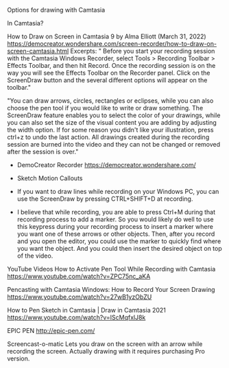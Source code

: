 Options for drawing with Camtasia

In Camtasia?

How to Draw on Screen in Camtasia 9 by Alma Elliott (March 31, 2022)
https://democreator.wondershare.com/screen-recorder/how-to-draw-on-screen-camtasia.html
Excerpts:
" Before you start your recording session with the Camtasia Windows Recorder, select Tools > Recording Toolbar > Effects Toolbar, and then hit Record. Once the recording session is on the way you will see the Effects Toolbar on the Recorder panel. Click on the ScreenDraw button and the several different options will appear on the toolbar."

"You can draw arrows, circles, rectangles or eclipses, while you can also choose the pen tool if you would like to write or draw something. The ScreenDraw feature enables you to select the color of your drawings, while you can also set the size of the visual content you are adding by adjusting the width option. If for some reason you didn't like your illustration, press ctrl+z to undo the last action. All drawings created during the recording session are burned into the video and they can not be changed or removed after the session is over."


- DemoCreator Recorder
https://democreator.wondershare.com/


- Sketch Motion Callouts

- If you want to draw lines while recording on your Windows PC, you can use the  ScreenDraw by pressing CTRL+SHIFT+D at recording.

-  I believe that while recording, you are able to press Ctrl+M during that recording process to add a marker. So you would likely do well to use this keypress during your recording process to insert a marker where you want one of these arrows or other objects. Then, after you record and you open the editor, you could use the marker to quickly find where you want the object. And you could then insert the desired object on top of the video.


YouTube Videos
How to Activate Pen Tool While Recording with Camtasia
https://www.youtube.com/watch?v=ZPC75nc_aKA

Pencasting with Camtasia Windows: How to Record Your Screen Drawing
https://www.youtube.com/watch?v=27wB1yzObZU

How to Pen Sketch in Camtasia | Draw in Camtasia 2021
https://www.youtube.com/watch?v=IScMqfxlJ8k




EPIC PEN
http://epic-pen.com/




Screencast-o-matic
Lets you draw on the screen with an arrow while recording the screen.
Actually drawing with it requires purchasing Pro version.